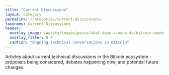 ```yaml
---
title: "Current Discussions"
layout: category
permalink: /categories/current-discussions/
taxonomy: Current Discussions
header:
  overlay_image: /assets/images/posts/what-does-a-node-do/bitcoin-nodes.png
  overlay_filter: 0.7
  caption: "Ongoing technical conversations in Bitcoin"
---
```


Articles about current technical discussions in the Bitcoin ecosystem - proposals being considered, debates happening now, and potential future changes. 